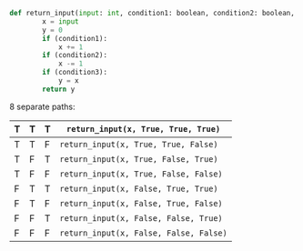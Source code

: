 
```python
def return_input(input: int, condition1: boolean, condition2: boolean, condition3: boolean):
        x = input
        y = 0
        if (condition1):
            x += 1
        if (condition2):
            x -= 1
        if (condition3):
            y = x
        return y
```

8 separate paths:

| T | T | T | `return_input(x, True, True, True)` |
|---|---|---|---|
| T | T | F | `return_input(x, True, True, False)` |
| T | F | T | `return_input(x, True, False, True)` |
| T | F | F | `return_input(x, True, False, False)` |
| F | T | T | `return_input(x, False, True, True)` |
| F | T | F | `return_input(x, False, True, False)` |
| F | F | T | `return_input(x, False, False, True)` |
| F | F | F | `return_input(x, False, False, False)` |
